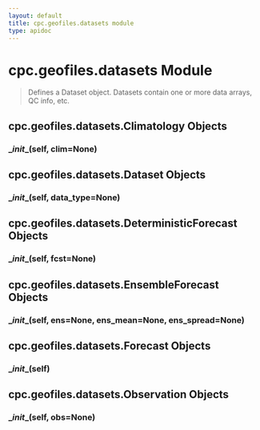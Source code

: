 ```yaml
---
layout: default
title: cpc.geofiles.datasets module
type: apidoc
---
```

        
# cpc.geofiles.datasets Module
> Defines a Dataset object. Datasets contain one or more data arrays, QC info, etc.



## cpc.geofiles.datasets.Climatology Objects



### <span class="function">\__init__(self, clim=None)</span> 



## cpc.geofiles.datasets.Dataset Objects



### <span class="function">\__init__(self, data_type=None)</span> 



## cpc.geofiles.datasets.DeterministicForecast Objects



### <span class="function">\__init__(self, fcst=None)</span> 



## cpc.geofiles.datasets.EnsembleForecast Objects



### <span class="function">\__init__(self, ens=None, ens_mean=None, ens_spread=None)</span> 



## cpc.geofiles.datasets.Forecast Objects



### <span class="function">\__init__(self)</span> 



## cpc.geofiles.datasets.Observation Objects



### <span class="function">\__init__(self, obs=None)</span> 


